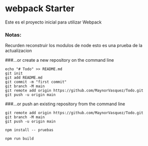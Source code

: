 # webpack Starter 

Este es el proyecto inicial para utilizar Webpack

### Notas:
Recurden reconstruir los modulos de node 
esto es una prueba de la actualizacion

###…or create a new repository on the command line
```
echo "# Todo" >> README.md
git init
git add README.md
git commit -m "first commit"
git branch -M main
git remote add origin https://github.com/MaynorVasquez/Todo.git
git push -u origin main
```


###…or push an existing repository from the command line
```
git remote add origin https://github.com/MaynorVasquez/Todo.git
git branch -M main
git push -u origin main
```

```
npm install -- pruebas
```


```
npm run build
```
